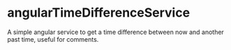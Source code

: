 angularTimeDifferenceService
============================

A simple angular service to get a time difference between now and another past time, useful for comments.
